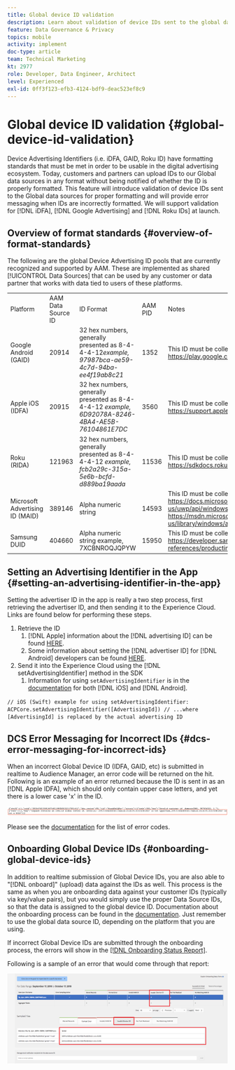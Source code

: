 ```yaml
---
title: Global device ID validation
description: Learn about validation of device IDs sent to the global data sources for proper formatting and about error messaging when IDs are incorrectly formatted.
feature: Data Governance & Privacy
topics: mobile
activity: implement
doc-type: article
team: Technical Marketing
kt: 2977
role: Developer, Data Engineer, Architect
level: Experienced
exl-id: 0ff3f123-efb3-4124-bdf9-deac523ef8c9
---
```

# Global device ID validation {#global-device-id-validation}

Device Advertising Identifiers (i.e. iDFA, GAID, Roku ID) have formatting standards that must be met in order to be usable in the digital advertising ecosystem. Today, customers and partners can upload IDs to our Global data sources in any format without being notified of whether the ID is properly formatted. This feature will introduce validation of device IDs sent to the Global data sources for proper formatting and will provide error messaging when IDs are incorrectly formatted. We will support validation for [!DNL iDFA], [!DNL Google Advertising] and [!DNL Roku IDs] at launch.

## Overview of format standards {#overview-of-format-standards}

The following are the global Device Advertising ID pools that are currently recognized and supported by AAM. These are implemented as shared [!UICONTROL Data Sources] that can be used by any customer or data partner that works with data tied to users of these platforms.

<table>
  <tr>
   <td>Platform </td>
   <td>AAM Data Source ID </td>
   <td>ID Format </td>
   <td>AAM PID </td>
   <td>Notes </td>
  </tr>
  <tr>
   <td>Google Android (GAID)</td>
   <td>20914</td>
   <td>32 hex numbers, generally presented as 8-4-4-4-12<em>example, 97987bca-ae59-4c7d-94ba-ee4f19ab8c21<br/> </em> </td>
   <td>1352</td>
   <td>This ID must be collected in a raw/unhashed/unaltered form Reference - <a href="https://play.google.com/about/monetization-ads/ads/ad-id/">https://play.google.com/about/monetization-ads/ads/ad-id/</a></td>
  </tr>
  <tr>
   <td>Apple iOS (IDFA)</td>
   <td>20915</td>
   <td>32 hex numbers, generally presented as 8-4-4-4-12 <em>example, 6D92078A-8246-4BA4-AE5B-76104861E7DC<br /> </em> </td>
   <td>3560</td>
   <td>This ID must be collected in a raw/unhashed/unaltered form Reference - <a href="https://support.apple.com/en-us/HT205223">https://support.apple.com/en-us/HT205223</a></td>
  </tr>
  <tr>
   <td>Roku (RIDA)</td>
   <td>121963</td>
   <td>32 hex numbers, generally presented as 8-4-4-4-12 <em>example,</em> <em>fcb2a29c-315a-5e6b-bcfd-d889ba19aada</em></td>
   <td>11536</td>
   <td>This ID must be collected in a raw/unhashed/unaltered form Reference - <a href="https://sdkdocs.roku.com/display/sdkdoc/Roku+Advertising+Framework">https://sdkdocs.roku.com/display/sdkdoc/Roku+Advertising+Framework</a> </td>
  </tr>
  <tr>
   <td>Microsoft Advertising ID (MAID)</td>
   <td>389146</td>
   <td>Alpha numeric string</td>
   <td>14593</td>
   <td>This ID must be collected in a raw/unhashed/unaltered form Reference - <a href="https://docs.microsoft.com/en-us/uwp/api/windows.system.userprofile.advertisingmanager.advertisingid">https://docs.microsoft.com/en-us/uwp/api/windows.system.userprofile.advertisingmanager.advertisingid</a><br/><a href="https://msdn.microsoft.com/en-us/library/windows/apps/windows.system.userprofile.advertisingmanager.advertisingid.aspx">https://msdn.microsoft.com/en-us/library/windows/apps/windows.system.userprofile.advertisingmanager.advertisingid.aspx</a></td>
  </tr>
  <tr>
   <td>Samsung DUID</td>
   <td>404660</td>
   <td>Alpha numeric string example, 7XCBNROQJQPYW</td>
   <td>15950</td>
   <td>This ID must be collected in a raw/unhashed/unaltered form Reference - <a href="https://developer.samsung.com/tv/develop/api-references/samsung-product-api-references/productinfo-api">https://developer.samsung.com/tv/develop/api-references/samsung-product-api-references/productinfo-api</a> </td>
  </tr>
</table>

## Setting an Advertising Identifier in the App {#setting-an-advertising-identifier-in-the-app}

Setting the advertiser ID in the app is really a two step process, first retrieving the advertiser ID, and then sending it to the Experience Cloud. Links are found below for performing these steps.

1. Retrieve the ID
    1. [!DNL Apple] information about the [!DNL advertising ID] can be found [HERE](https://developer.apple.com/documentation/adsupport/asidentifiermanager).
    1. Some information about setting the [!DNL advertiser ID] for [!DNL Android] developers can be found [HERE](http://android.cn-mirrors.com/google/play-services/id.html).
1. Send it into the Experience Cloud using the [!DNL setAdvertisingIdentifier] method in the SDK
    1. Information for using `setAdvertisingIdentifier` is in the [documentation](https://aep-sdks.gitbook.io/docs/using-mobile-extensions/mobile-core/identity/identity-api-reference#set-an-advertising-identifier) for both [!DNL iOS] and [!DNL Android].

`// iOS (Swift) example for using setAdvertisingIdentifier:`
`ACPCore.setAdvertisingIdentifier([AdvertisingId]) // ...where [AdvertisingId] is replaced by the actual advertising ID`

## DCS Error Messaging for Incorrect IDs  {#dcs-error-messaging-for-incorrect-ids}

When an incorrect Global Device ID (IDFA, GAID, etc) is submitted in realtime to Audience Manager, an error code will be returned on the hit. Following is an example of an error returned because the ID is sent in as an [!DNL Apple IDFA], which should only contain upper case letters, and yet there is a lower case 'x' in the ID.

![error image](assets/image_4_.png)

Please see the [documentation](https://experienceleague.adobe.com/docs/audience-manager/user-guide/api-and-sdk-code/dcs/dcs-api-reference/dcs-error-codes.html?lang=en#api-and-sdk-code) for the list of error codes.

## Onboarding Global Device IDs {#onboarding-global-device-ids}

In addition to realtime submission of Global Device IDs, you are also able to "[!DNL onboard]" (upload) data against the IDs as well. This process is the same as when you are onboarding data against your customer IDs (typically via key/value pairs), but you would simply use the proper Data Source IDs, so that the data is assigned to the global device ID. Documentation about the onboarding process can be found in the [documentation](https://experienceleague.adobe.com/docs/audience-manager/user-guide/implementation-integration-guides/sending-audience-data/batch-data-transfer-process/batch-data-transfer-overview.html?lang=en#implementation-integration-guides). Just remember to use the global data source ID, depending on the platform that you are using.

If incorrect Global Device IDs are submitted through the onboarding process, the errors will show in the [[!DNL Onboarding Status Report]](https://experienceleague.adobe.com/docs/audience-manager/user-guide/reporting/onboarding-status-report.html?lang=en#reporting).

Following is a sample of an error that would come through that report:

![error image](assets/image_5_.png)
